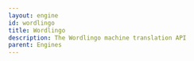 ```yaml
---
layout: engine
id: wordlingo
title: Wordlingo
description: The Wordlingo machine translation API
parent: Engines
---
```

